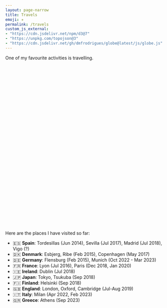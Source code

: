 ```yaml
---
layout: page-narrow
title: Travels
emoji: ✈️
permalink: /travels
custom_js_external:
- "https://cdn.jsdelivr.net/npm/d3@7"
- "https://unpkg.com/topojson@3"
- "https://cdn.jsdelivr.net/gh/dmfrodrigues/globe@latest/js/globe.js"
---
```


One of my favourite activities is travelling. <!--Although most travels have nothing to do with my trade (and even if they do, I focused on the parts that may interest to a larger audience), I thought it was a good idea to leave here some thoughts and experiences of my stays abroad, almost like a diary. I mostly reflect on what's aesthetic (places to visit) and what makes up its people (language, history, culture, reasoning and attitudes). -->

<svg id="globe" class="globe center" viewBox="0 0 600 600"></svg>
<script>
window.addEventListener("load", async function(){
    const marker = await fetch("{{ site.baseurl }}/assets/marker.svg").then(r => r.text());

    let globe = new Globe("svg#globe", 600, marker);
    globe.rotation = [0, -10, 0];
    await globe.initialize();
    globe.setMarker(marker, 7.025, 21.7833);

    globe.nativeCountry("Portugal");
    globe.addLocation([-8.6291, 41.1579], "Porto", "native");

    {% for country in site.data.locations_visited.countries %}
        globe.highlightCountry("{{country.country}}");
        {% if country.link %}
            globe.addAnchor("{{country.country}}", "{{country.link}}");
        {% endif %}
    {% endfor %}

    {% for country in site.data.locations_visited.countries %}
        {% for city in country.cities %}
            globe.addLocation({{city.coordinates | jsonify}}, "{{city.city}}", "highlight");
        {% endfor %}
    {% endfor %}

    globe.enableDrag();
    globe.enableZoom();

    globe.registerRotation(10, 0.002);
});
</script>

Here are the places I have visited so far:

- 🇪🇸 **Spain**: Tordesillas (Jun 2014), Sevilla (Jul 2017), Madrid (Jul 2018), Vigo (?)
- 🇩🇰 **Denmark**: Esbjerg, Ribe (Feb 2015), Copenhagen (May 2017)
- 🇩🇪 **Germany**: Flensburg (Feb 2015), Munich (Oct 2022 - Mar 2023)
- 🇫🇷 **France**: Lyon (Jul 2016), Paris (Dec 2018, Jan 2020)
- 🇮🇪 **Ireland**: Dublin (Jul 2018)
- 🇯🇵 **Japan**: Tokyo, Tsukuba (Sep 2018)
- 🇫🇮 **Finland**: Helsinki (Sep 2018)
- 🇬🇧 **England**: London, Oxford, Cambridge (Jul-Aug 2019)
- 🇮🇹 **Italy**: Milan (Apr 2022, Feb 2023)
- 🇬🇷 **Greece**: Athens (Sep 2023)

<!-- I have written posts only for the most memorable ones, or the ones that triggered the most remarks.

<ul class="post-list">
    {% assign travel_sorted = site.travels | sort: 'date' | reverse %}
    {% for travel in travel_sorted %}
        <li>
            <span class="post-meta">{{ travel.when }}</span>
            <h3><a class="post-link" href="{{ travel.url }}">{{ travel.country_flag_emoji }} {{ travel.country }} ({{ travel.where }})</a></h3>
        </li>
    {% endfor %}
</ul> -->
